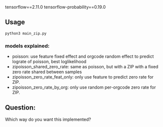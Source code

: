tensorflow==2.11.0
tensorflow-probability==0.19.0


## Usage

```bash
python3 main_zip.py 
```


### models explained:

- poisson: use feature fixed effect and orgcode random effect to predict lograte of poisson, best loglikelihood
- zipoisson_shared_zero_rate: same as poisson, but with a ZIP with a fixed zero rate shared between samples
- zipoisson_zero_rate_feat_only: only use feature to predict zero rate for ZIP. 
- zipoisson_zero_rate_by_org: only use random per-orgcode zero rate for ZIP.

## Question:

Which way do you want this implemented?

